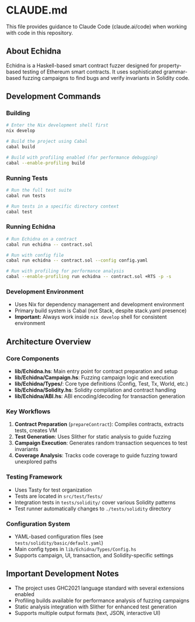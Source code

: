 # CLAUDE.md

This file provides guidance to Claude Code (claude.ai/code) when working with code in this repository.

## About Echidna

Echidna is a Haskell-based smart contract fuzzer designed for property-based testing of Ethereum smart contracts. It uses sophisticated grammar-based fuzzing campaigns to find bugs and verify invariants in Solidity code.

## Development Commands

### Building
```bash
# Enter the Nix development shell first
nix develop

# Build the project using Cabal
cabal build

# Build with profiling enabled (for performance debugging)
cabal --enable-profiling build
```

### Running Tests
```bash
# Run the full test suite
cabal run tests

# Run tests in a specific directory context
cabal test
```

### Running Echidna
```bash
# Run Echidna on a contract
cabal run echidna -- contract.sol

# Run with config file
cabal run echidna -- contract.sol --config config.yaml

# Run with profiling for performance analysis
cabal --enable-profiling run echidna -- contract.sol +RTS -p -s
```

### Development Environment
- Uses Nix for dependency management and development environment
- Primary build system is Cabal (not Stack, despite stack.yaml presence)
- **Important:** Always work inside `nix develop` shell for consistent environment

## Architecture Overview

### Core Components
- **lib/Echidna.hs**: Main entry point for contract preparation and setup
- **lib/Echidna/Campaign.hs**: Fuzzing campaign logic and execution
- **lib/Echidna/Types/**: Core type definitions (Config, Test, Tx, World, etc.)
- **lib/Echidna/Solidity.hs**: Solidity compilation and contract handling
- **lib/Echidna/ABI.hs**: ABI encoding/decoding for transaction generation

### Key Workflows
1. **Contract Preparation** (`prepareContract`): Compiles contracts, extracts tests, creates VM
2. **Test Generation**: Uses Slither for static analysis to guide fuzzing
3. **Campaign Execution**: Generates random transaction sequences to test invariants
4. **Coverage Analysis**: Tracks code coverage to guide fuzzing toward unexplored paths

### Testing Framework
- Uses Tasty for test organization
- Tests are located in `src/test/Tests/`
- Integration tests in `tests/solidity/` cover various Solidity patterns
- Test runner automatically changes to `./tests/solidity` directory

### Configuration System
- YAML-based configuration files (see `tests/solidity/basic/default.yaml`)
- Main config types in `lib/Echidna/Types/Config.hs`
- Supports campaign, UI, transaction, and Solidity-specific settings

## Important Development Notes

- The project uses GHC2021 language standard with several extensions enabled
- Profiling builds available for performance analysis of fuzzing campaigns
- Static analysis integration with Slither for enhanced test generation
- Supports multiple output formats (text, JSON, interactive UI)